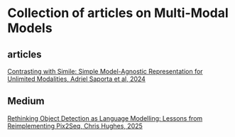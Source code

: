 # Collection of articles on Multi-Modal Models

## articles

[Contrasting with Simile: Simple Model-Agnostic Representation for Unlimited Modalities, Adriel Saporta et al, 2024](https://github.com/dimitarpg13/multi-modal_models/blob/main/literature/articles/Contrasting_with_Symile-Simple_Model-Agnostic_Representation_Learning_for_Unlimited_Modalities_Saporta_2024.pdf)


## Medium

[Rethinking Object Detection as Language Modelling: Lessons from Reimplementing Pix2Seq, Chris Hughes, 2025](https://medium.com/@chris.p.hughes10/rethinking-object-detection-as-language-modelling-lessons-from-reimplementing-pix2seq-049104083747)



